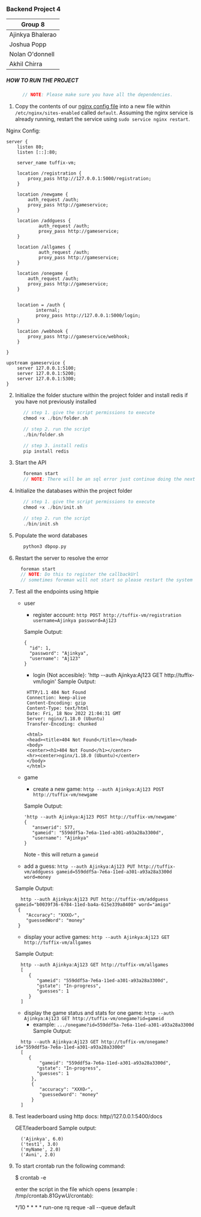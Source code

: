 ### Backend Project 4

| Group 8          |
| ---------------  |
| Ajinkya Bhalerao |
| Joshua Popp      |
| Nolan O'donnell  |
| Akhil Chirra     |

##### HOW TO RUN THE PROJECT

```c
      // NOTE: Please make sure you have all the dependencies. 
```
1. Copy the contents of our [nginx config file](https://github.com/Ajinkya-Bhalerao/cpsc449-project4) into a new file within `/etc/nginx/sites-enabled` called `default`. Assuming the nginx service is already running, restart the service using `sudo service nginx restart`.

Nginx Config:

```
server {
    listen 80;
    listen [::]:80;

    server_name tuffix-vm;

    location /registration {
        proxy_pass http://127.0.0.1:5000/registration;
    }

    location /newgame {
        auth_request /auth;
        proxy_pass http://gameservice;
    }

    location /addguess {
            auth_request /auth;
            proxy_pass http://gameservice;
    }

    location /allgames {
            auth_request /auth;
            proxy_pass http://gameservice;
    }

    location /onegame {
        auth_request /auth;
        proxy_pass http://gameservice;
    }


    location = /auth {
           internal;
           proxy_pass http://127.0.0.1:5000/login;
    }
    
    location /webhook {
        proxy_pass http://gameservice/webhook;
    }

}

upstream gameservice {
    server 127.0.0.1:5100;
    server 127.0.0.1:5200;
    server 127.0.0.1:5300;
}
```

2. Initialize the folder stucture within the project folder and install redis if you have not previously installed

   ```c
      // step 1. give the script permissions to execute
      chmod +x ./bin/folder.sh

      // step 2. run the script
      ./bin/folder.sh
   ```

   ```c
      // step 3. install redis
      pip install redis
   ```

3. Start the API

   ```c
      foreman start
      // NOTE: There will be an sql error just continue doing the next steps
   ```

4. Initialize the databases within the project folder

   ```c
      // step 1. give the script permissions to execute
      chmod +x ./bin/init.sh

      // step 2. run the script
      ./bin/init.sh
   ```

5. Populate the word databases

   ```c
      python3 dbpop.py
   ```

6. Restart the server to resolve the error


    ```c
      foreman start
      // NOTE: Do this to register the callbackUrl
      // sometimes foreman will not start so please restart the system and then run foreman start
     ```

7. Test all the endpoints using httpie
   - user
      - register account: `http POST http://tuffix-vm/registration username=Ajinkya password=Aj123`

       Sample Output:
       ```
      {
         "id": 1,
         "password": "Ajinkya",
         "username": "Aj123"
      }
      ```
     - login {Not accesible}: 'http --auth Ajinkya:Aj123 GET http://tuffix-vm/login'
     Sample Output:
     ```
      HTTP/1.1 404 Not Found
      Connection: keep-alive
      Content-Encoding: gzip
      Content-Type: text/html
      Date: Fri, 18 Nov 2022 21:04:31 GMT
      Server: nginx/1.18.0 (Ubuntu)
      Transfer-Encoding: chunked

      <html>
      <head><title>404 Not Found</title></head>
      <body>
      <center><h1>404 Not Found</h1></center>
      <hr><center>nginx/1.18.0 (Ubuntu)</center>
      </body>
      </html>
      ```
   - game

      - create a new game: `http --auth Ajinkya:Aj123 POST http://tuffix-vm/newgame`

      Sample Output:
      ```
      'http --auth Ajinkya:Aj123 POST http://tuffix-vm/newgame'
      {
         "answerid": 577,
         "gameid": "559ddf5a-7e6a-11ed-a301-a93a28a3300d",
         "username": "Ajinkya"
      }
      ```
      Note - this will return a `gameid`
    - add a guess: `http --auth Ajinkya:Aj123 PUT http://tuffix-vm/addguess gameid=559ddf5a-7e6a-11ed-a301-a93a28a3300d word=money`

    Sample Output:
    ```
      http --auth Ajinkya:Aj123 PUT http://tuffix-vm/addguess gameid="b0039f36-6784-11ed-ba4a-615e339a8400" word="amigo"
     {
        "Accuracy": "XXXO✓",
        "guessedWord": "money"
     }
     ```
    - display your active games: `http --auth Ajinkya:Aj123 GET http://tuffix-vm/allgames`

    Sample Output:
    ```
      http --auth Ajinkya:Aj123 GET http://tuffix-vm/allgames
      [
         {
            "gameid": "559ddf5a-7e6a-11ed-a301-a93a28a3300d",
            "gstate": "In-progress",
            "guesses": 1
         }
      ]
      ```
    - display the game status and stats for one game: `http --auth Ajinkya:Aj123 GET http://tuffix-vm/onegame?id=gameid`
       - example: `.../onegame?id=559ddf5a-7e6a-11ed-a301-a93a28a3300d`
    Sample Output:
    ```
      http --auth Ajinkya:Aj123 GET http://tuffix-vm/onegame?id="559ddf5a-7e6a-11ed-a301-a93a28a3300d"
      [
         {
             "gameid": "559ddf5a-7e6a-11ed-a301-a93a28a3300d",
            "gstate": "In-progress",
            "guesses": 1
          },
          {
             "accuracy": "XXXO✓",
             "guessedword": "money"
          }
      ]
      ```
8. Test leaderboard using http docs: http//127.0.0.1:5400/docs

    GET/leaderboard
    Sample output:
    ```
      ('Ajinkya', 6.0)
      ('test1', 3.0)
      ('myName', 2.0)
      ('Avni', 2.0)
    ```

9. To start crontab run the following command:

   $ crontab -e 
   
   enter the script in the file which opens (example : /tmp/crontab.81GywU/crontab):

   */10 * * * * run-one rq reque -all --queue default
   
